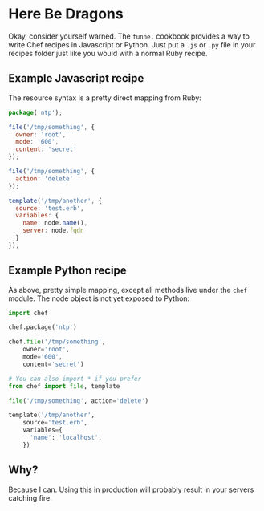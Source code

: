 # Here Be Dragons

Okay, consider yourself warned. The ``funnel`` cookbook provides a way to
write Chef recipes in Javascript or Python. Just put a ``.js`` or ``.py`` file in your recipes folder
just like you would with a normal Ruby recipe.

## Example Javascript recipe

The resource syntax is a pretty direct mapping from Ruby:

```javascript
package('ntp');

file('/tmp/something', {
  owner: 'root',
  mode: '600',
  content: 'secret'
});

file('/tmp/something', {
  action: 'delete'
});

template('/tmp/another', {
  source: 'test.erb',
  variables: {
    name: node.name(),
    server: node.fqdn
  }
});
```

## Example Python recipe

As above, pretty simple mapping, except all methods live under the ``chef`` module.
The node object is not yet exposed to Python:

```python
import chef

chef.package('ntp')

chef.file('/tmp/something',
    owner='root',
    mode='600',
    content='secret')

# You can also import * if you prefer
from chef import file, template

file('/tmp/something', action='delete')

template('/tmp/another',
    source='test.erb',
    variables={
      'name': 'localhost',
    })
```

## Why?

Because I can. Using this in production will probably result in your servers
catching fire.
